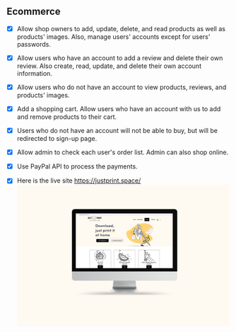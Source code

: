 ## Ecommerce

- [X] Allow shop owners to add, update, delete, and read products as well as products' images. Also, manage users' accounts except for users' passwords.
- [X] Allow users who have an account to add a review and delete their own review. Also create, read, update, and delete their own account information.
- [X] Allow users who do not have an account to view products, reviews, and products' images.
- [X] Add a shopping cart. Allow users who have an account with us to add and remove products to their cart.
- [X] Users who do not have an account will not be able to buy, but will be redirected to sign-up page.
- [X] Allow admin to check each user's order list. Admin can also shop online.
- [X] Use PayPal API to process the payments.

- [X] Here is the live site https://justprint.space/
  <img src="images/v1.jpg" />